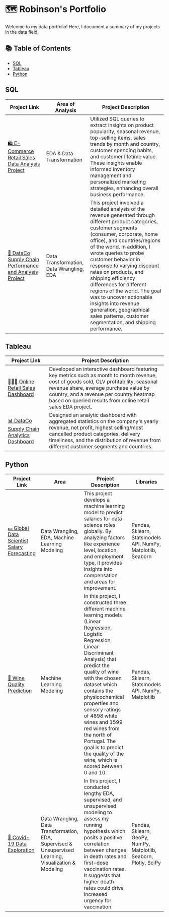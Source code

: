 # 🗺 Robinson's Portfolio

Welcome to my data portfolio! Here, I document a summary of my projects in the data field.

## 📚 Table of Contents
- [SQL](#sql)
- [Tableau](#tableau)
- [Python](#python)

## SQL <a name="sql"></a>
| Project Link | Area of Analysis | Project Description |
|--------------|------------------|---------------------|
| [🛍 E-Commerce Retail Sales Data Analysis Project](https://github.com/RobinsonKao/SQL-Projects/tree/main/Online%20Retail%20Sales%20Project) | EDA & Data Transformation | Utilized SQL queries to extract insights on product popularity, seasonal revenue, top-selling items, sales trends by month and country, customer spending habits, and customer lifetime value. These insights enable informed inventory management and personalized marketing strategies, enhancing overall business performance. |
| [🚚 DataCo Supply Chain Performance and Analysis Project](https://github.com/RobinsonKao/Portfolio-Projects/tree/main/DataCo%20Supply%20Chain%20Performance%20and%20Analysis%20Project) | Data Transformation, Data Wrangling, EDA | This project involved a detailed analysis of the revenue generated through different product categories, customer segments (consumer, corporate, home office), and countries/regions of the world. In addition, I wrote queries to probe customer behavior in response to varying discount rates on products, and shipping efficiency differences for different regions of the world. The goal was to uncover actionable insights into revenue generation, geographical sales patterns, customer segmentation, and shipping performance. |



## Tableau <a name="tableau"></a>
| Project Link | Project Description |
|--------------|---------------------|
| [👩🏻‍💻 Online Retail Sales Dashboard](https://public.tableau.com/app/profile/robinson.kao/viz/OnlineRetailSalesDashboard_17141246193480/Dashboard1) | Developed an interactive dashboard featuring key metrics such as month to month revenue, cost of goods sold, CLV profitability, seasonal revenue share, average purchase value by country, and a revenue per country heatmap based on queried results from online retail sales EDA project. |
| [📊 DataCo Supply Chain Analytics Dashboard](https://public.tableau.com/app/profile/robinson.kao/viz/SupplyChainPerformanceAnalyticsDashboard/Dashboard1) | Designed an analytic dashboard with aggregated statistics on the company's yearly revenue, net profit, highest selling/most cancelled product categories, delivery timeliness, and the distribution of revenue from different customer segments and countries.



## Python <a name="python"></a>
| Project Link | Area | Project Description | Libraries |
|--------------|------|---------------------|-----------|
| [💵 Global Data Scientist Salary Forecasting](https://github.com/RobinsonKao/Portfolio-Projects/tree/main/Data%20Science%20Salaries%20Project) | Data Wrangling, EDA, Machine Learning Modeling | This project develops a machine learning model to predict salaries for data science roles globally. By analyzing factors like experience level, location, and employment type, it provides insights into compensation and areas for improvement. | Pandas, Sklearn, Statsmodels API, NumPy, Matplotlib, Seaborn |
| [🍷 Wine Quality Prediction](https://github.com/RobinsonKao/Portfolio-Projects/tree/main/Wine%20Quality%20Prediction%20Project) | Machine Learning Modeling | In this project, I constructed three different machine learning models (Linear Regression, Logistic Regression, Linear Discriminant Analysis) that predict the quality of wine with the chosen dataset which contains the physicochemical properties and sensory ratings of 4898 white wines and 1599 red wines from the north of Portugal. The goal is to predict the quality of the wine, which is scored between 0 and 10. | Pandas, Sklearn, Statsmodels API, NumPy, Matplotlib |
| [🦠 Covid-19 Data Exploration](https://github.com/RobinsonKao/Portfolio-Projects/tree/main/Covid-19%20Data%20Project) | Data Wrangling, Data Transformation, EDA, Supervised & Unsupervised Learning, Visualization & Modeling | In this project, I conducted lengthy EDA, supervised, and unsupervised modeling to assess my running hypothesis which posits a positive correlation between changes in death rates and first-dose vaccination rates. It suggests that higher death rates could drive increased urgency for vaccination. | Pandas, Sklearn, GeoPy, NumPy, Matplotlib, Seaborn, Plotly, SciPy |
